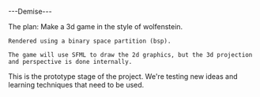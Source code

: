 ---Demise---

The plan:
	Make a 3d game in the style of wolfenstein.

	Rendered using a binary space partition (bsp).

	The game will use SFML to draw the 2d graphics, but the 3d projection and perspective is done internally.


This is the prototype stage of the project.
We're testing new ideas and learning techniques that need to be used.
